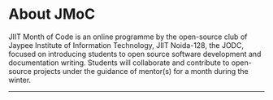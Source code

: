 # About JMoC

JIIT Month of Code is an online programme by the open-source club of Jaypee Institute of Information Technology, JIIT Noida-128, the JODC, focused on introducing students to open source software development and documentation writing. Students will collaborate and contribute to open-source projects under the guidance of mentor(s) for a month during the winter.

---